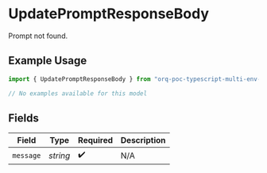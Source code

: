 # UpdatePromptResponseBody

Prompt not found.

## Example Usage

```typescript
import { UpdatePromptResponseBody } from "orq-poc-typescript-multi-env-version/models/errors";

// No examples available for this model
```

## Fields

| Field              | Type               | Required           | Description        |
| ------------------ | ------------------ | ------------------ | ------------------ |
| `message`          | *string*           | :heavy_check_mark: | N/A                |